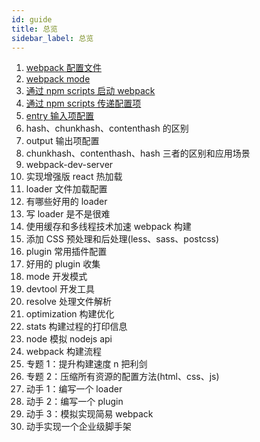 ```yaml
---
id: guide
title: 总览
sidebar_label: 总览
---
```


1. [webpack 配置文件](webpack-config-file)
1. [webpack mode](webpack-mode)
1. [通过 npm scripts 启动 webpack](npm-scripts-start-webpack)
1. [通过 npm scripts 传递配置项](pass-configs-via-npm-scripts)
1. [entry 输入项配置](webpack-entry)
1. hash、chunkhash、contenthash 的区别
1. output 输出项配置
1. chunkhash、contenthash、hash 三者的区别和应用场景
1. webpack-dev-server
1. 实现增强版 react 热加载
1. loader 文件加载配置
1. 有哪些好用的 loader
1. 写 loader 是不是很难
1. 使用缓存和多线程技术加速 webpack 构建
1. 添加 CSS 预处理和后处理(less、sass、postcss)
1. plugin 常用插件配置
1. 好用的 plugin 收集
1. mode 开发模式
1. devtool 开发工具
1. resolve 处理文件解析
1. optimization 构建优化
1. stats 构建过程的打印信息
1. node 模拟 nodejs api
1. webpack 构建流程
1. 专题 1：提升构建速度 n 把利剑
1. 专题 2：压缩所有资源的配置方法(html、css、js)
1. 动手 1：编写一个 loader
1. 动手 2：编写一个 plugin
1. 动手 3：模拟实现简易 webpack
1. 动手实现一个企业级脚手架

